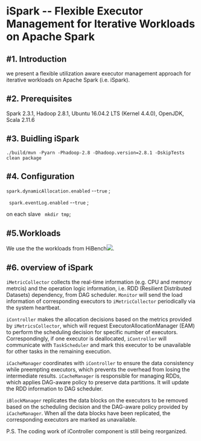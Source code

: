 # iSpark -- Flexible Executor Management for Iterative Workloads on Apache Spark
#1. Introduction
------- 
we present a flexible utilization aware executor management approach for iterative workloads on Apache Spark (i.e. iSpark).

#2. Prerequisites
------- 
Spark 2.3.1, Hadoop 2.8.1, Ubuntu 16.04.2 LTS (Kernel 4.4.0), OpenJDK, Scala 2.11.6

#3. Buidling iSpark
------- 
`./build/mvn -Pyarn -Phadoop-2.8 -Dhadoop.version=2.8.1 -DskipTests clean package` 

#4. Configuration
------- 
`spark.dynamicAllocation.enabled` --`true` ;

` spark.eventLog.enabled` --`true` ;

on each slave ` mkdir tmp`;

#5.Workloads
------- 
We use the the workloads from HiBench![](https://github.com/intel-hadoop/HiBench).

#6. overview of iSpark
------- 
`iMetricCollector` collects the real-time information (e.g. CPU and memory metrcis) and the operation logic information, i.e. RDD (Resilient Distributed Datasets) dependency, from DAG scheduler. `Monitor` will send the load information of corresponding executors to `iMetricCollector` periodically via the system heartbeat.

`iController` makes the allocation decisions based on the metrics provided by `iMetricsCollector`, which will request ExecutorAllocationManager (EAM) to perform the scheduling decision for specific number of executors. Correspondingly, if one executor is deallocated, `iController` will communicate with `TaskScheduler` and mark this executor to be unavailable for other tasks in the remaining execution.
	
`iCacheManager` coordinates with `iController` to ensure the data consistency while preempting executors, which prevents the overhead from losing the intermediate results. `iCacheManager` is responsible for managing RDDs, which applies DAG-aware policy to preserve data partitions. It will update the RDD information to DAG scheduler.
	
`iBlockManager` replicates the data blocks on the executors to be removed based on the scheduling decision and the DAG-aware policy provided by `iCacheManager`. When all the data blocks have been replicated, the corresponding executors are marked as unavailable.


P.S. The coding work of iController component is still being reorganized.


